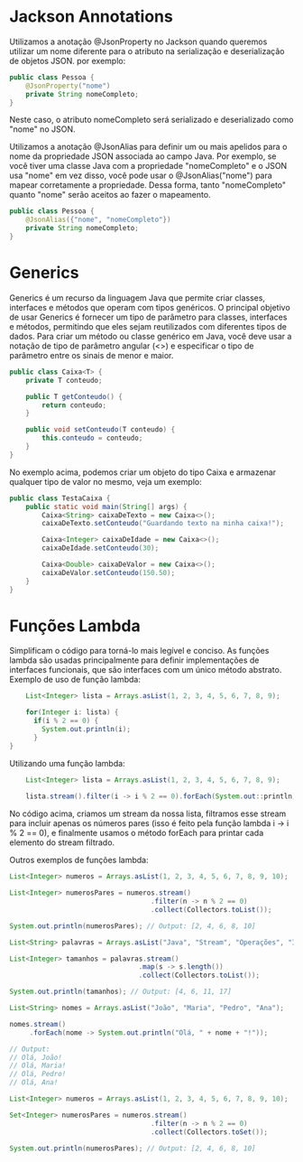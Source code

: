 
# Jackson Annotations
Utilizamos a anotação @JsonProperty no Jackson quando queremos utilizar um nome diferente para o atributo na serialização e deserialização de objetos JSON.
por exemplo:
```java
public class Pessoa {
    @JsonProperty("nome")
    private String nomeCompleto;
}
```
Neste caso, o atributo nomeCompleto será serializado e deserializado como "nome" no JSON.



Utilizamos a anotação @JsonAlias para definir um ou mais apelidos para o nome da propriedade JSON associada ao campo Java.
Por exemplo, se você tiver uma classe Java com a propriedade "nomeCompleto" e o JSON usa "nome" em vez disso, você pode usar o @JsonAlias("nome")
para mapear corretamente a propriedade. Dessa forma, tanto "nomeCompleto" quanto "nome" serão aceitos ao fazer o mapeamento.
```java
public class Pessoa {
    @JsonAlias({"nome", "nomeCompleto"})
    private String nomeCompleto;
}
```

# Generics
Generics é um recurso da linguagem Java que permite criar classes, interfaces e métodos que operam com tipos genéricos.
O principal objetivo de usar Generics é fornecer um tipo de parâmetro para classes, interfaces e métodos, permitindo que eles sejam reutilizados com diferentes tipos de dados.
Para criar um método ou classe genérico em Java, você deve usar a notação de tipo de parâmetro angular (<>) e especificar o tipo de parâmetro entre os sinais de menor e maior.
```java
public class Caixa<T> {
    private T conteudo;

    public T getConteudo() {
        return conteudo;
    }

    public void setConteudo(T conteudo) {
        this.conteudo = conteudo;
    }
}
```
No exemplo acima, podemos criar um objeto do tipo Caixa e armazenar qualquer tipo de valor no mesmo, veja um exemplo:
```java
public class TestaCaixa {
    public static void main(String[] args) {
        Caixa<String> caixaDeTexto = new Caixa<>();
        caixaDeTexto.setConteudo("Guardando texto na minha caixa!");

        Caixa<Integer> caixaDeIdade = new Caixa<>();
        caixaDeIdade.setConteudo(30);

        Caixa<Double> caixaDeValor = new Caixa<>();
        caixaDeValor.setConteudo(150.50);
    }
}
```

# Funções Lambda
Simplificam o código para torná-lo mais legível e conciso. As funções lambda são usadas principalmente para definir implementações de interfaces funcionais, 
que são interfaces com um único método abstrato.
Exemplo de uso de função lambda:
``` java
    List<Integer> lista = Arrays.asList(1, 2, 3, 4, 5, 6, 7, 8, 9);

    for(Integer i: lista) {
      if(i % 2 == 0) {
        System.out.println(i);
      }
}
```
Utilizando uma função lambda:
``` java
    List<Integer> lista = Arrays.asList(1, 2, 3, 4, 5, 6, 7, 8, 9);
    
    lista.stream().filter(i -> i % 2 == 0).forEach(System.out::println);
```
No código acima, criamos um stream da nossa lista, filtramos esse stream para incluir apenas os números pares (isso é feito pela função lambda i -> i % 2 == 0), 
e finalmente usamos o método forEach para printar cada elemento do stream filtrado.

Outros exemplos de funções lambda:
``` java
List<Integer> numeros = Arrays.asList(1, 2, 3, 4, 5, 6, 7, 8, 9, 10);

List<Integer> numerosPares = numeros.stream()
                                   .filter(n -> n % 2 == 0)
                                   .collect(Collectors.toList());

System.out.println(numerosPares); // Output: [2, 4, 6, 8, 10]
```
``` java
List<String> palavras = Arrays.asList("Java", "Stream", "Operações", "Intermediárias");

List<Integer> tamanhos = palavras.stream()
                                .map(s -> s.length())
                                .collect(Collectors.toList());

System.out.println(tamanhos); // Output: [4, 6, 11, 17]
```
``` java
List<String> nomes = Arrays.asList("João", "Maria", "Pedro", "Ana");

nomes.stream()
     .forEach(nome -> System.out.println("Olá, " + nome + "!"));

// Output:
// Olá, João!
// Olá, Maria!
// Olá, Pedro!
// Olá, Ana!
```
``` java
List<Integer> numeros = Arrays.asList(1, 2, 3, 4, 5, 6, 7, 8, 9, 10);

Set<Integer> numerosPares = numeros.stream()
                                   .filter(n -> n % 2 == 0)
                                   .collect(Collectors.toSet());

System.out.println(numerosPares); // Output: [2, 4, 6, 8, 10]
```









